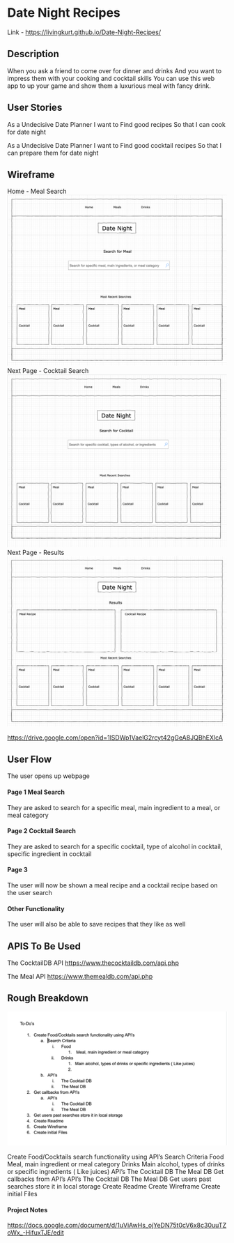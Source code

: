# Date Night Recipes

Link - https://livingkurt.github.io/Date-Night-Recipes/

## Description

When you ask a friend to come over for dinner and drinks
And you want to impress them with your cooking and cocktail skills
You can use this web app to up your game and show them a luxurious meal with fancy drink.

## User Stories

As a  Undecisive Date Planner
I want to Find good recipes 
So that I can cook for date night

As a Undecisive Date Planner
I want to Find good cocktail recipes
So that I can prepare them for date night

## Wireframe

Home - Meal Search
![Date Night Recipes](images/wf_1.png)
Next Page - Cocktail Search
![Date Night Recipes](images/wf_2.png)
Next Page - Results
![Date Night Recipes](images/wf_3.png)

https://drive.google.com/open?id=1lSDWp1VaelG2rcyt42gGeA8JQBhEXlcA

## User Flow

The user opens up webpage
#### Page 1 Meal Search
They are asked to search for a specific meal, main ingredient to a meal, or meal category

#### Page 2 Cocktail Search
They are asked to search for a specific cocktail, type of alcohol in cocktail, specific ingredient in cocktail

#### Page 3 
The user will now be shown a meal recipe and a cocktail recipe based on the user search

#### Other Functionality
The user will also be able to save recipes that they like as well

## APIS To Be Used

The CocktailDB API
https://www.thecocktaildb.com/api.php

The Meal API
https://www.themealdb.com/api.php

## Rough Breakdown

![Date Night Recipes](images/rb_1.png)

Create Food/Cocktails search functionality using API’s
    Search Criteria 
Food
 Meal, main ingredient or meal category 
Drinks 
Main alcohol, types of drinks or specific ingredients ( Like juices) 
API’s
The Cocktail DB 
The Meal DB
Get callbacks from API’s
API’s
The Cocktail DB 
The Meal DB
Get users past searches store it in local storage
Create Readme
Create Wireframe
Create initial Files

#### Project Notes

https://docs.google.com/document/d/1uViAwHs_ojYeDN75t0cV6x8c30uuTZoWx_-HifuxTJE/edit





